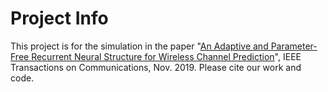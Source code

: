 # Project Info

This project is for the simulation in the paper "[An Adaptive and Parameter-Free Recurrent Neural Structure for Wireless Channel Prediction][link2ieee]", IEEE Transactions on Communications, Nov. 2019. Please cite our work and code.

[link2ieee]: <https://ieeexplore.ieee.org/document/8801923>
